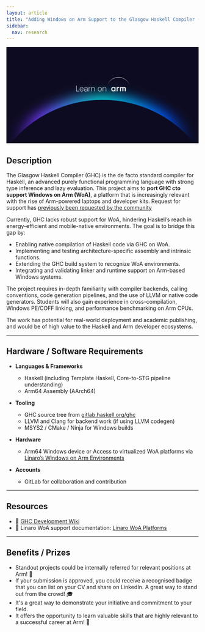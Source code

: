 ```yaml
---
layout: article
title: "Adding Windows on Arm Support to the Glasgow Haskell Compiler (GHC)"
sidebar:
  nav: research
---
```

<img class="image image--xl" src="./images/Learn_on_Arm_banner.png"/>


## Description

The Glasgow Haskell Compiler (GHC) is the de facto standard compiler for Haskell, an advanced purely functional programming language with strong type inference and lazy evaluation. This project aims to **port GHC cto support Windows on Arm (WoA)**, a platform that is increasingly relevant with the rise of Arm-powered laptops and developer kits. Request for support has [previously been requested by the community](https://gitlab.haskell.org/ghc/ghc/-/issues/24603)

Currently, GHC lacks robust support for WoA, hindering Haskell’s reach in energy-efficient and mobile-native environments. The goal is to bridge this gap by:
- Enabling native compilation of Haskell code via GHC on WoA.
- Implementing and testing architecture-specific assembly and intrinsic functions.
- Extending the GHC build system to recognize WoA environments.
- Integrating and validating linker and runtime support on Arm-based Windows systems.

The project requires in-depth familiarity with compiler backends, calling conventions, code generation pipelines, and the use of LLVM or native code generators. Students will also gain experience in cross-compilation, Windows PE/COFF linking, and performance benchmarking on Arm CPUs.

The work has potential for real-world deployment and academic publishing, and would be of high value to the Haskell and Arm developer ecosystems.

---

## Hardware / Software Requirements

- **Languages & Frameworks**
  - Haskell (including Template Haskell, Core-to-STG pipeline understanding)
  - Arm64 Assembly (AArch64)

- **Tooling**
  - GHC source tree from [gitlab.haskell.org/ghc](https://gitlab.haskell.org/ghc/ghc)
  - LLVM and Clang for backend work (if using LLVM codegen)
  - MSYS2 / CMake / Ninja for Windows builds

- **Hardware**
  - Arm64 Windows device or Access to virtualized WoA platforms via [Linaro’s Windows on Arm Environments](https://linaro.atlassian.net/wiki/spaces/WOAR/pages/29005479987/Windows+on+Arm+Environments)
- **Accounts**
  - GitLab for collaboration and contribution

---

## Resources

- 🔗 [GHC Development Wiki](https://gitlab.haskell.org/ghc/ghc/-/wikis/)
- 🔧 Linaro WoA support documentation: [Linaro WoA Platforms](https://linaro.atlassian.net/wiki/spaces/WOAR/pages/29005479987/Windows+on+Arm+Environments)

---

## Benefits / Prizes

- Standout projects could be internally referred for relevant positions at Arm! 📃  
- If your submission is approved, you could receive a recognised badge that you can list on your CV and share on LinkedIn. A great way to stand out from the crowd! 🎓  
- It's a great way to demonstrate your initiative and commitment to your field.  
- It offers the opportunity to learn valuable skills that are highly relevant to a successful career at Arm! 🎉